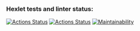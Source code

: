 ### Hexlet tests and linter status:
[![Actions Status](https://github.com/SergeiMed/java-project-72/workflows/hexlet-check/badge.svg)](https://github.com/SergeiMed/java-project-72/actions)
[![Actions Status](https://github.com/SergeiMed/java-project-72/workflows/main/badge.svg)](https://github.com/SergeiMed/java-project-72/actions)
[![Maintainability](https://api.codeclimate.com/v1/badges/336b60883b0eed39a5f1/maintainability)](https://codeclimate.com/github/SergeiMed/java-project-72/maintainability)